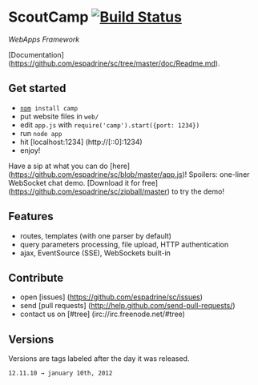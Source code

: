 # ScoutCamp [![Build Status](https://img.shields.io/travis/espadrine/sc.svg)](https://travis-ci.org/espadrine/sc)

*WebApps Framework*

[Documentation] (https://github.com/espadrine/sc/tree/master/doc/Readme.md).

## Get started

- <code>[npm](http://nodejs.org) install camp</code>
- put website files in `web/`
- edit `app.js` with `require('camp').start({port: 1234})`
- run `node app`
- hit [localhost:1234] (http://[::0]:1234)
- enjoy!

Have a sip at what you can do [here] (https://github.com/espadrine/sc/blob/master/app.js)!
Spoilers: one-liner WebSocket chat demo.
[Download it for free] (https://github.com/espadrine/sc/zipball/master) to try
the demo!

## Features

- routes, templates (with one parser by default)
- query parameters processing, file upload, HTTP authentication
- ajax, EventSource (SSE), WebSockets built-in

## Contribute

- open [issues] (https://github.com/espadrine/sc/issues)
- send [pull requests] (http://help.github.com/send-pull-requests/)
- contact us on [#tree] (irc://irc.freenode.net/#tree)

## Versions

Versions are tags labeled after the day it was released.

    12.11.10 → january 10th, 2012

